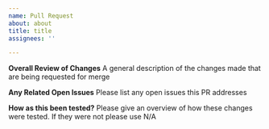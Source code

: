 ```yaml
---
name: Pull Request
about: about
title: title
assignees: ''

---
```

**Overall Review of Changes**
A general description of the changes made that are being requested for merge

**Any Related Open Issues**
Please list any open issues this PR addresses

**How as this been tested?**
Please give an overview of how these changes were tested. If they were not please use N/A

